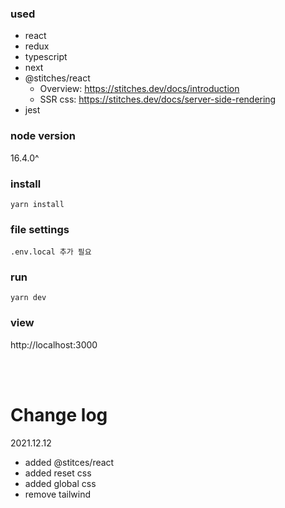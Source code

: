 

### used
- react
- redux
- typescript
- next
- @stitches/react
  - Overview: https://stitches.dev/docs/introduction
  - SSR css: https://stitches.dev/docs/server-side-rendering
- jest

### node version
16.4.0^

### install
```
yarn install
```

### file settings
```
.env.local 추가 필요 
```

### run
```
yarn dev
```

### view
http://localhost:3000

<br/>
<br/>

# Change log
2021.12.12 
- added @stitces/react
- added reset css
- added global css
- remove tailwind


